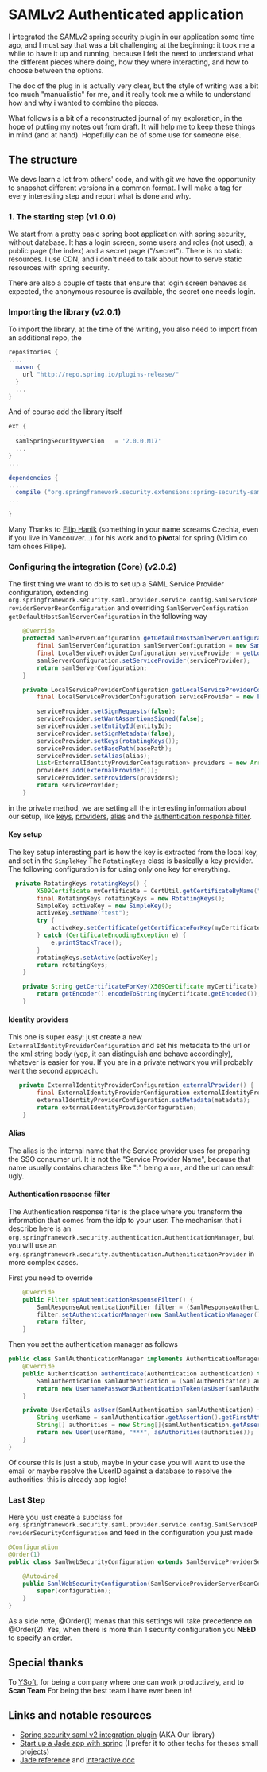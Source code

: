 # SAMLv2 Authenticated application

I integrated the SAMLv2 spring security plugin in our application some time ago, 
and I must say that was a bit challenging at the beginning: it took me a while 
to have it up and running, because I felt the need to understand what the different pieces
where doing, how they where interacting, and how to choose between the options.

The doc of the plug in is actually very clear, but the style of writing was a bit
too much "manualistic" for me, and it really took me a while to understand how and
why i wanted to combine the pieces.

What follows is a bit of a reconstructed journal of my exploration, in the hope of
putting my notes out from draft. It will help me to keep these things in mind 
(and at hand). Hopefully can be of some use for someone else.

## The structure

We devs learn a lot from others' code, and with git we have the opportunity to snapshot
different versions in a common format. I will make a tag for every interesting step
and report what is done and why.

### 1. The starting step (v1.0.0)

We start from a pretty basic spring boot application with spring security, without database.
It has a login screen, some users and roles (not used), a public page (the index) 
and a secret page ("/secret"). There is no static resources. I use CDN, and i don't
need to talk about how to serve static resources with spring security.

There are also a couple of tests that ensure that login screen behaves as expected, 
the anonymous resource is available, the secret one needs login.

### Importing the library (v2.0.1)

To import the library, at the time of the writing, you also need to import from an additional repo, the

```groovy
repositories {
....
  maven {
    url "http://repo.spring.io/plugins-release/"
  }
  ...
}
```

And of course add the library itself

```groovy
ext {
  ...
  samlSpringSecurityVersion   = '2.0.0.M17'
  ...
}
...

dependencies {
... 
  compile ("org.springframework.security.extensions:spring-security-saml2-core:${samlSpringSecurityVersion}")
...

}
```

Many Thanks to [Filip Hanik](https://github.com/fhanik) (something in your name screams Czechia, even if you live in Vancouver...) for 
his work and to **pivo**tal for spring (Vidim co tam chces Filipe). 

### Configuring the integration (Core) (v2.0.2)

The first thing we want to do is to set up a SAML Service Provider configuration, extending 
`org.springframework.security.saml.provider.service.config.SamlServiceProviderServerBeanConfiguration`
and overriding `SamlServerConfiguration getDefaultHostSamlServerConfiguration` in the following way

```java
    @Override
    protected SamlServerConfiguration getDefaultHostSamlServerConfiguration() {
        final SamlServerConfiguration samlServerConfiguration = new SamlServerConfiguration();
        final LocalServiceProviderConfiguration serviceProvider = getLocalServiceProviderConfiguration();
        samlServerConfiguration.setServiceProvider(serviceProvider);
        return samlServerConfiguration;
    }

    private LocalServiceProviderConfiguration getLocalServiceProviderConfiguration() {
        final LocalServiceProviderConfiguration serviceProvider = new LocalServiceProviderConfiguration();

        serviceProvider.setSignRequests(false);
        serviceProvider.setWantAssertionsSigned(false);
        serviceProvider.setEntityId(entityId);
        serviceProvider.setSignMetadata(false);
        serviceProvider.setKeys(rotatingKeys());
        serviceProvider.setBasePath(basePath);
        serviceProvider.setAlias(alias);
        List<ExternalIdentityProviderConfiguration> providers = new ArrayList<>();
        providers.add(externalProvider());
        serviceProvider.setProviders(providers);
        return serviceProvider;
    }
```

in the private method, we are setting all the interesting information about our setup, like [keys](#key-setup), [providers](#identity-providers),
[alias](#alias) and the [authentication response filter](#authentication-response-filter).

#### Key setup

The key setup interesting part is how the key is extracted from the local key, and set in the `SimpleKey`
The `RotatingKeys` class is basically a key provider. The following configuration is for using only
one key for everything.

```java
  private RotatingKeys rotatingKeys() {
        X509Certificate myCertificate = CertUtil.getCertificateByName("test", "truststore.jks", null);
        final RotatingKeys rotatingKeys = new RotatingKeys();
        SimpleKey activeKey = new SimpleKey();
        activeKey.setName("test");
        try {
            activeKey.setCertificate(getCertificateForKey(myCertificate));
        } catch (CertificateEncodingException e) {
            e.printStackTrace();
        }
        rotatingKeys.setActive(activeKey);
        return rotatingKeys;
    }

    private String getCertificateForKey(X509Certificate myCertificate) throws CertificateEncodingException {
        return getEncoder().encodeToString(myCertificate.getEncoded());
    }
```

#### Identity providers

This one is super easy: just create a new `ExternalIdentityProviderConfiguration` and set his metadata to
the url or the xml string body (yep, it can distinguish and behave accordingly), whatever is easier for you.
If you are in a private network you will probably want the second approach.

```java
   private ExternalIdentityProviderConfiguration externalProvider() {
        final ExternalIdentityProviderConfiguration externalIdentityProviderConfiguration = new ExternalIdentityProviderConfiguration();
        externalIdentityProviderConfiguration.setMetadata(metadata);
        return externalIdentityProviderConfiguration;
    }
```

#### Alias

The alias is the internal name that the Service provider uses for preparing the SSO consumer url.
It is not the "Service Provider Name", because that name usually contains characters like ":" being a `urn`,
and the url can result ugly.

#### Authentication response filter

The Authentication response filter is the place where you transform the information 
that comes from the idp to your user. The mechanism that i describe here is an `org.springframework.security.authentication.AuthenticationManager`,
but you will use an `org.springframework.security.authentication.AutheniticationProvider` in more complex cases.

First you need to override 
```java
    @Override
    public Filter spAuthenticationResponseFilter() {
        SamlResponseAuthenticationFilter filter = (SamlResponseAuthenticationFilter) super.spAuthenticationResponseFilter();
        filter.setAuthenticationManager(new SamlAuthenticationManager());
        return filter;
    }
```
Then you set the authentication manager as follows
```java
public class SamlAuthenticationManager implements AuthenticationManager {
    @Override
    public Authentication authenticate(Authentication authentication) throws AuthenticationException {
        SamlAuthentication samlAuthentication = (SamlAuthentication) authentication;
        return new UsernamePasswordAuthenticationToken(asUser(samlAuthentication), "***", authentication.getAuthorities());
    }

    private UserDetails asUser(SamlAuthentication samlAuthentication) {
        String userName = samlAuthentication.getAssertion().getFirstAttribute("UserID").getValues().get(0).toString();
        String[] authorities = new String[]{samlAuthentication.getAssertingEntityId()};
        return new User(userName, "***", asAuthorities(authorities));
    }
}
```
Of course this is just a stub, maybe in your case you will want to use the email or maybe resolve the UserID against
a database to resolve the authorities: this is already app logic!

### Last Step

Here you just create a subclass for `org.springframework.security.saml.provider.service.config.SamlServiceProviderSecurityConfiguration`
and feed in the configuration you just made
```java
@Configuration
@Order(1)
public class SamlWebSecurityConfiguration extends SamlServiceProviderSecurityConfiguration {

    @Autowired
    public SamlWebSecurityConfiguration(SamlServiceProviderServerBeanConfiguration configuration) {
        super(configuration);
    }
}
```
As a side note, @Order(1) menas that this settings will take precedence on @Order(2). Yes, when there is more than 1 security
configuration you **NEED** to specify an order.


## Special thanks 

To [YSoft](http://www.ysoft.com), for being a company where one can work productively, and to **Scan Team** For being the best team i have ever been in!

## Links and notable resources

- [Spring security saml v2 integration plugin](https://github.com/spring-projects/spring-security-saml) (AKA Our library)
- [Start up a Jade app with spring](http://josdem.io/techtalk/spring/spring_boot_jade/) (I prefer it to other techs for theses small projects)
- [Jade reference](http://jade-lang.com/reference) and [interactive doc](https://naltatis.github.io/jade-syntax-docs/)
